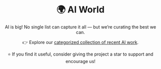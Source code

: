 <div align="center">

# 🌍 AI World

AI is big! No single list can capture it all — but we’re curating the best we can.  

👉 Explore our [categorized collection of recent AI work](https://github.com/Math-AI-Institute/AI-World/wiki).  

⭐️ If you find it useful, consider giving the project a star to support and encourage us!  

</div>

